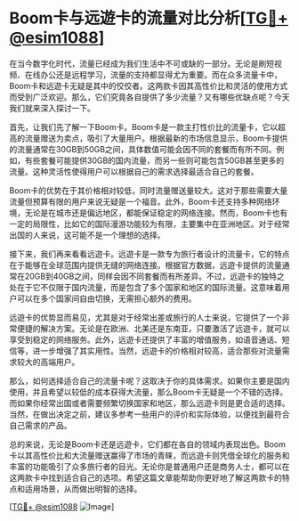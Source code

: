 # Boom卡与远遊卡的流量对比分析[[TG💪+ @esim1088](https://t.me/s/esim1088)]

在当今数字化时代，流量已经成为我们生活中不可或缺的一部分。无论是刷短视频、在线办公还是远程学习，流量的支持都显得尤为重要。而在众多流量卡中，Boom卡和远遊卡无疑是其中的佼佼者。这两款卡因其高性价比和灵活的使用方式而受到广泛欢迎。那么，它们究竟各自提供了多少流量？又有哪些优缺点呢？今天我们就来深入探讨一下。

首先，让我们先了解一下Boom卡。Boom卡是一款主打性价比的流量卡，它以超高的流量赠送为卖点，吸引了大量用户。根据最新的市场信息显示，Boom卡提供的流量通常在30GB到50GB之间，具体数值可能会因不同的套餐而有所不同。例如，有些套餐可能提供30GB的国内流量，而另一些则可能包含50GB甚至更多的流量。这种灵活性使得用户可以根据自己的需求选择最适合自己的套餐。

Boom卡的优势在于其价格相对较低，同时流量赠送量较大。这对于那些需要大量流量但预算有限的用户来说无疑是一个福音。此外，Boom卡还支持多种网络环境，无论是在城市还是偏远地区，都能保证稳定的网络连接。然而，Boom卡也有一定的局限性，比如它的国际漫游功能较为有限，主要集中在亚洲地区。对于经常出国的人来说，这可能不是一个理想的选择。

接下来，我们再来看看远遊卡。远遊卡是一款专为旅行者设计的流量卡，它的特点在于能够在全球范围内提供无缝的网络连接。根据官方数据，远遊卡提供的流量通常在20GB到40GB之间，同样会因不同套餐而有所差异。不过，远遊卡的独特之处在于它不仅限于国内流量，而是包含了多个国家和地区的国际流量。这意味着用户可以在多个国家间自由切换，无需担心额外的费用。

远遊卡的优势显而易见，尤其是对于经常出差或旅行的人士来说，它提供了一个非常便捷的解决方案。无论是在欧洲、北美还是东南亚，只要激活了远遊卡，就可以享受到稳定的网络服务。此外，远遊卡还提供了丰富的增值服务，如语音通话、短信等，进一步增强了其实用性。当然，远遊卡的价格相对较高，适合那些对流量需求较大的高端用户。

那么，如何选择适合自己的流量卡呢？这取决于你的具体需求。如果你主要是国内使用，并且希望以较低的成本获得大流量，那么Boom卡无疑是一个不错的选择。而如果你经常出国或者需要频繁切换国家和地区，那么远遊卡则是更合适的选择。当然，在做出决定之前，建议多参考一些用户的评价和实际体验，以便找到最符合自己需求的产品。

总的来说，无论是Boom卡还是远遊卡，它们都在各自的领域内表现出色。Boom卡以其高性价比和大流量赠送赢得了市场的青睐，而远遊卡则凭借全球化的服务和丰富的功能吸引了众多旅行者的目光。无论你是普通用户还是商务人士，都可以在这两款卡中找到适合自己的选项。希望这篇文章能帮助你更好地了解这两款卡的特点和适用场景，从而做出明智的选择。

[[TG💪+ @esim1088](https://t.me/s/esim1088) ![Image](https://i.postimg.cc/4NQfJmqS/Snipaste-2025-05-13-00-14-12.png)]